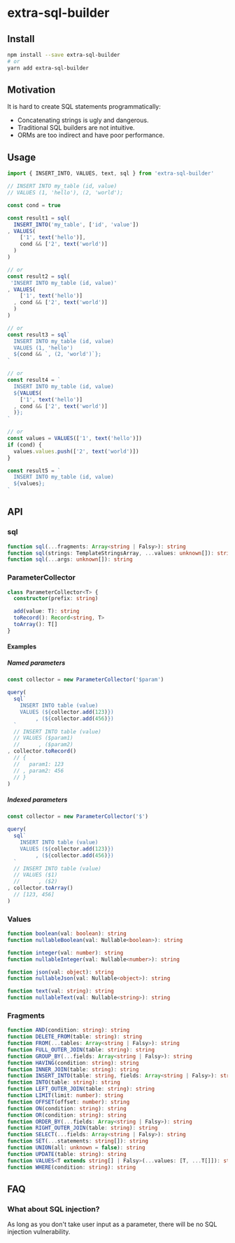 # extra-sql-builder
## Install
```sh
npm install --save extra-sql-builder
# or
yarn add extra-sql-builder
```

## Motivation
It is hard to create SQL statements programmatically:
- Concatenating strings is ugly and dangerous.
- Traditional SQL builders are not intuitive.
- ORMs are too indirect and have poor performance.

## Usage
```ts
import { INSERT_INTO, VALUES, text, sql } from 'extra-sql-builder'

// INSERT INTO my_table (id, value)
// VALUES (1, 'hello'), (2, 'world');

const cond = true

const result1 = sql(
  INSERT_INTO('my_table', ['id', 'value'])
, VALUES(
    ['1', text('hello')],
    cond && ['2', text('world')]
  )
)

// or
const result2 = sql(
 'INSERT INTO my_table (id, value)'
, VALUES(
    ['1', text('hello')]
  , cond && ['2', text('world')]
  )
)

// or
const result3 = sql`
  INSERT INTO my_table (id, value)
  VALUES (1, 'hello')
  ${cond && `, (2, 'world')`};
`

// or
const result4 = `
  INSERT INTO my_table (id, value)
  ${VALUES(
    ['1', text('hello')]
  , cond && ['2', text('world')]
  )};
`

// or
const values = VALUES(['1', text('hello')])
if (cond) {
  values.values.push(['2', text('world')])
}

const result5 = `
  INSERT INTO my_table (id, value)
  ${values};
`
```

## API
### sql
```ts
function sql(...fragments: Array<string | Falsy>): string
function sql(strings: TemplateStringsArray, ...values: unknown[]): string
function sql(...args: unknown[]): string
```

### ParameterCollector
```ts
class ParameterCollector<T> {
  constructor(prefix: string)

  add(value: T): string
  toRecord(): Record<string, T>
  toArray(): T[]
}
```

#### Examples
##### Named parameters
```ts
const collector = new ParameterCollector('$param')

query(
  sql`
    INSERT INTO table (value)
    VALUES (${collector.add(123)})
         , (${collector.add(456)})
  `
  // INSERT INTO table (value)
  // VALUES ($param1)
  //      , ($param2)
, collector.toRecord()
  // {
  //   param1: 123
  // , param2: 456
  // }
)
```

##### Indexed parameters
```ts
const collector = new ParameterCollector('$')

query(
  sql`
    INSERT INTO table (value)
    VALUES (${collector.add(123)})
         , (${collector.add(456)})
  `
  // INSERT INTO table (value)
  // VALUES ($1)
  //      , ($2)
, collector.toArray()
  // [123, 456]
)
```

### Values
```ts
function boolean(val: boolean): string
function nullableBoolean(val: Nullable<boolean>): string

function integer(val: number): string
function nullableInteger(val: Nullable<number>): string

function json(val: object): string
function nullableJson(val: Nullable<object>): string

function text(val: string): string
function nullableText(val: Nullable<string>): string
```

### Fragments
```ts
function AND(condition: string): string
function DELETE_FROM(table: string): string
function FROM(...tables: Array<string | Falsy>): string
function FULL_OUTER_JOIN(table: string): string
function GROUP_BY(...fields: Array<string | Falsy>): string
function HAVING(condition: string): string
function INNER_JOIN(table: string): string
function INSERT_INTO(table: string, fields: Array<string | Falsy>): string
function INTO(table: string): string
function LEFT_OUTER_JOIN(table: string): string
function LIMIT(limit: number): string
function OFFSET(offset: number): string
function ON(condition: string): string
function OR(condition: string): string
function ORDER_BY(...fields: Array<string | Falsy>): string
function RIGHT_OUTER_JOIN(table: string): string
function SELECT(...fields: Array<string | Falsy>): string
function SET(...statements: string[]): string
function UNION(all: unknown = false): string
function UPDATE(table: string): string
function VALUES<T extends string[] | Falsy>(...values: [T, ...T[]]): string
function WHERE(condition: string): string
```

## FAQ
### What about SQL injection?
As long as you don't take user input as a parameter,
there will be no SQL injection vulnerability.

